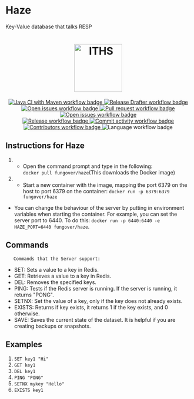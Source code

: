 # Haze
Key-Value database that talks RESP














<h1 align="center">
    <img src="https://www.iths.se/wp-content/uploads/2016/02/thumbnails/ithslogoliggandepayoffrgb-4601-1280x450.png" height="130" alt="ITHS">
</h1>

<section>
<div align="center">
    <a href="https://github.com/fungover/haze/actions/workflows/maven.yml">
        <img src="https://github.com/fungover/haze/actions/workflows/maven.yml/badge.svg" alt="Java CI with Maven workflow badge"/>
    </a>
    <a href="https://github.com/fungover/haze/actions/workflows/release-drafter.yml">
        <img src="https://github.com/fungover/haze/actions/workflows/release-drafter.yml/badge.svg" alt="Release Drafter workflow badge"/>
    </a>
</div>
<div align="center">
    <a href="https://github.com/fungover/haze/issues">
        <img src="https://img.shields.io/github/issues-raw/fungover/haze" alt="Open issues workflow badge"/>
    </a>
    <a href="https://github.com/fungover/haze/pulls">
        <img src="https://img.shields.io/github/issues-pr/fungover/haze" alt="Pull request workflow badge"/>
    </a>
    <a href="https://github.com/fungover/haze/issues?q=is%3Aissue+is%3Aclosed">
        <img src="https://img.shields.io/github/issues-closed-raw/fungover/haze" alt="Open issues workflow badge"/>
    </a>
</div>
<div align="center">
    <a href="https://github.com/fungover/haze/releases">
        <img src="https://img.shields.io/github/v/release/fungover/haze?display_name=tag&sort=semver" alt="Release workflow badge"/>
    </a>
    <a href="https://github.com/fungover/haze/pulse">
        <img src="https://img.shields.io/github/commit-activity/m/fungover/haze" alt="Commit activity workflow badge"/>
    </a>
</div>
<div align="center">
    <a href="https://github.com/fungover/haze/graphs/contributors">
        <img src="https://img.shields.io/github/contributors/fungover/haze" alt="Contributors workflow badge"/>
    </a>
    <img src="https://img.shields.io/github/languages/top/fungover/haze" alt="Language workflow badge"/>
</div>
</section>


## Instructions for Haze
      
    
 1. - Open the command prompt and type in the following:  
     ```docker pull fungover/haze```(This downloads the Docker image)

 2.    - Start a new container with the image, mapping the port 6379 on the host to port 6379 on the container:
     ```docker run -p 6379:6379 fungover/haze```

    
   -   You can change the behaviour of the server by putting in environment variables when starting the container. For example, you can set the server port to 6440. To do this:
    ``docker run -p 6440:6440 -e HAZE_PORT=6440 fungover/haze``.


## Commands 

       Commands that the Server support:
      
 
  - SET:
     Sets a value to a key in Redis.
- GET:
    Retrieves a value to a key in Redis.
- DEL:
    Removes the specified keys.
- PING:
    Tests if the Redis server is running. If the server is running, it returns "PONG".
- SETNX:
    Set the value of a key, only if the key does not already exists.
- EXISTS:
Returns if key exists, it returns 1 if the key exists, and 0 otherwise.
- SAVE:
   Saves the current state of the dataset. It is helpful if you are creating backups or snapshots.

   

## Examples
  1. ```SET key1 "Hi"```
  2. ```GET key1```
  3. ```DEL key1```
  4. ```PING "PONG"```
  5. ```SETNX mykey "Hello"```
  6. ```EXISTS key1```
  
  
